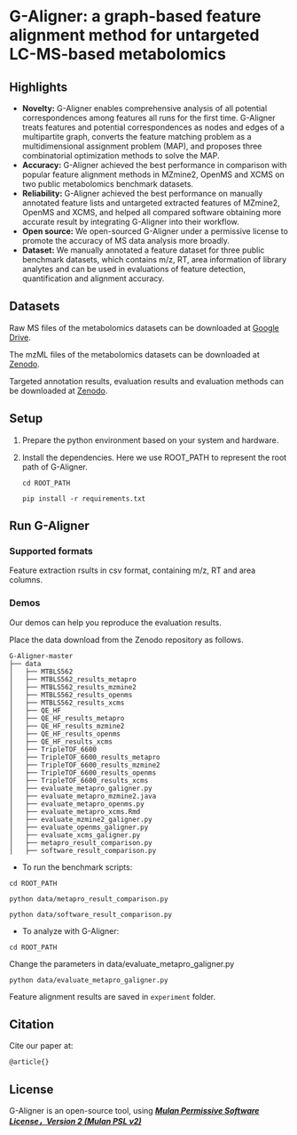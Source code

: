 # G-Aligner: a graph-based feature alignment method for untargeted LC-MS-based metabolomics


## Highlights
- **Novelty:** G-Aligner enables comprehensive analysis of all potential correspondences among features all runs for the first time. G-Aligner treats features and potential correspondences as nodes and edges of a multipartite graph, converts the feature matching problem as a multidimensional assignment problem (MAP), and proposes three combinatorial optimization methods to solve the MAP.
- **Accuracy:** G-Aligner achieved the best performance in comparison with popular feature alignment methods in MZmine2, OpenMS and XCMS on two public metabolomics benchmark datasets.
- **Reliability:** G-Aligner achieved the best performance on manually annotated feature lists and untargeted extracted features of MZmine2, OpenMS and XCMS, and helped all compared software obtaining more accurate result by integrating G-Aligner into their workflow.
- **Open source:** We open-sourced G-Aligner under a permissive license to promote the accuracy of MS data analysis more broadly.
- **Dataset:** We manually annotated a feature dataset for three public benchmark datasets, which contains m/z, RT, area information of library analytes and can be used in evaluations of feature detection, quantification and alignment accuracy.

## Datasets
Raw MS files of the metabolomics datasets can be downloaded at [Google Drive](https://drive.google.com/drive/folders/1PRDIvihGFgkmErp2fWe41UR2Qs2VY_5G).

The mzML files of the metabolomics datasets can be downloaded at [Zenodo](https://doi.org/10.5281/zenodo.8313034).

Targeted annotation results, evaluation results and evaluation methods can be downloaded at [Zenodo](https://doi.org/10.5281/zenodo.8313034).


## Setup
1. Prepare the python environment based on your system and hardware.
   
2. Install the dependencies. Here we use ROOT_PATH to represent the root path of G-Aligner.
    
    ```cd ROOT_PATH```
   
    ```pip install -r requirements.txt```



## Run G-Aligner

### Supported formats
Feature extraction rsults in csv format, containing m/z, RT and area columns.

### Demos
Our demos can help you reproduce the evaluation results.

Place the data download from the Zenodo repository as follows.
```
G-Aligner-master
├── data
│   ├── MTBLS562
│   ├── MTBLS562_results_metapro
│   ├── MTBLS562_results_mzmine2
│   ├── MTBLS562_results_openms
│   ├── MTBLS562_results_xcms
│   ├── QE_HF
│   ├── QE_HF_results_metapro
│   ├── QE_HF_results_mzmine2
│   ├── QE_HF_results_openms
│   ├── QE_HF_results_xcms
│   ├── TripleTOF_6600
│   ├── TripleTOF_6600_results_metapro
│   ├── TripleTOF_6600_results_mzmine2
│   ├── TripleTOF_6600_results_openms
│   ├── TripleTOF_6600_results_xcms
│   ├── evaluate_metapro_galigner.py
│   ├── evaluate_metapro_mzmine2.java
│   ├── evaluate_metapro_openms.py
│   ├── evaluate_metapro_xcms.Rmd
│   ├── evaluate_mzmine2_galigner.py
│   ├── evaluate_openms_galigner.py
│   ├── evaluate_xcms_galigner.py
│   ├── metapro_result_comparison.py
│   ├── software_result_comparison.py
```

- To run the benchmark scripts:

```cd ROOT_PATH```

```python data/metapro_result_comparison.py```

```python data/software_result_comparison.py```

- To analyze with G-Aligner:

```cd ROOT_PATH```

Change the parameters in data/evaluate_metapro_galigner.py

```python data/evaluate_metapro_galigner.py```

Feature alignment results are saved in ```experiment``` folder.

## Citation

Cite our paper at:
```
@article{}
```

## License

G-Aligner is an open-source tool, using [***Mulan Permissive Software License，Version 2 (Mulan PSL v2)***](http://license.coscl.org.cn/MulanPSL2)


